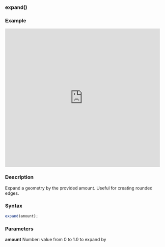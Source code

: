 ### expand()

### Example

<iframe width="100%" height="450px" src="https://shaderpark.netlify.com/sculpture/-LjhIc973ykxiNAoUoFR?example=true&embed=true" frameborder="0"></iframe>

### Description
Expand a geometry by the provided amount.
Useful for creating rounded edges.

### Syntax
```js
expand(amount);
```

### Parameters
**amount** Number: value from 0 to 1.0 to expand by